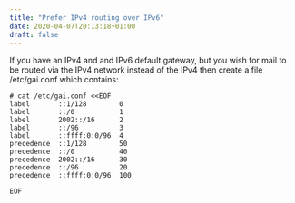 ```yaml
---
title: "Prefer IPv4 routing over IPv6"
date: 2020-04-07T20:13:18+01:00
draft: false
---
```


If you have an IPv4 and and IPv6 default gateway, but you wish for mail to be routed via the IPv4 network instead of the IPv4 then create a file /etc/gai.conf which contains:

``` 
# cat /etc/gai.conf <<EOF
label       ::1/128        0
label       ::/0           1
label       2002::/16      2
label       ::/96          3
label       ::ffff:0:0/96  4
precedence  ::1/128        50
precedence  ::/0           40
precedence  2002::/16      30
precedence  ::/96          20
precedence  ::ffff:0:0/96  100

EOF
```
